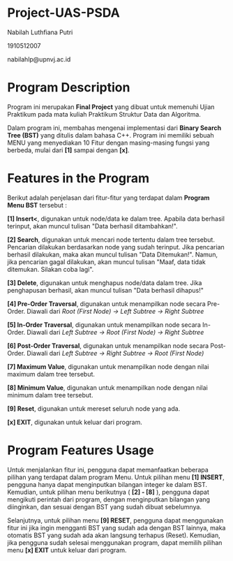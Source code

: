 # Project-UAS-PSDA
<!DOCTYPE html>
<html>
<head>
	</head>

<body>
	<p>Nabilah Luthfiana Putri</p>
	<p>1910512007</p>
	<p>nabilahlp@upnvj.ac.id</p>
	<h1>Program Description</h1>
	<p>
		Program ini merupakan <b>Final Project</b> yang dibuat untuk memenuhi Ujian Praktikum pada mata kuliah Praktikum Struktur Data dan Algoritma.
	</p>
	<p>
		Dalam program ini, membahas mengenai implementasi dari <b>Binary Search Tree (BST)</b> yang ditulis dalam bahasa C++. Program ini memiliki sebuah MENU yang menyediakan 10 Fitur dengan masing-masing fungsi yang berbeda, mulai dari <b>[1]</b> sampai dengan <b>[x]</b>.
	</p>
	<h1>Features in the Program</h1>
	<p>
		Berikut adalah penjelasan dari fitur-fitur yang terdapat dalam <b>Program Menu BST</b> tersebut :
	</p>
	<p><b>[1] Insert<</b>, digunakan untuk node/data ke dalam tree. Apabila data berhasil terinput, akan muncul tulisan "Data berhasil ditambahkan!".</p>
	<p><b>[2] Search</b>, digunakan untuk mencari node tertentu dalam tree tersebut. Pencarian dilakukan berdasarkan node yang sudah terinput. Jika pencarian berhasil dilakukan, maka akan muncul tulisan "Data Ditemukan!". Namun, jika pencarian gagal dilakukan, akan muncul tulisan "Maaf, data tidak ditemukan. Silakan coba lagi".</p>
	<p><b>[3] Delete</b>, digunakan untuk menghapus node/data dalam tree. Jika penghapusan berhasil, akan muncul tulisan "Data berhasil dihapus!"</p>
	<p><b>[4] Pre-Order Traversal</b>, digunakan untuk menampilkan node secara Pre-Order. Diawali dari <i>Root (First Node) -> Left Subtree -> Right Subtree</i></p>
	<p><b>[5] In-Order Traversal</b>, digunakan untuk menampilkan node secara In-Order. Diawali dari <i>Left Subtree -> Root (First Node) -> Right Subtree</i></p>
	<p><b>[6] Post-Order Traversal</b>, digunakan untuk menampilkan node secara Post-Order. Diawali dari <i>Left Subtree -> Right Subtree -> Root (First Node)</i></p>
	<p><b>[7] Maximum Value</b>, digunakan untuk menampilkan node dengan nilai maximum dalam tree tersebut.</p>
	<p><b>[8] Minimum Value</b>, digunakan untuk menampilkan node dengan nilai minimum dalam tree tersebut.</p>
	<p><b>[9] Reset</b>, digunakan untuk mereset seluruh node yang ada.</p>
	<p><b>[x] EXIT</b>, digunakan untuk keluar dari program.</p>
	<h1>Program Features Usage</h1>
	<p>	Untuk menjalankan fitur ini, pengguna dapat memanfaatkan beberapa pilihan yang terdapat dalam program Menu. Untuk pilihan menu <b>[1] INSERT</b>, pengguna hanya dapat menginputkan bilangan integer ke dalam BST. Kemudian, untuk pilihan menu berikutnya ( <b>[2] - [8]</b> ), pengguna dapat mengikuti perintah dari program, dengan menginputkan bilangan yang diinginkan, dan sesuai dengan BST yang sudah dibuat sebelumnya.</p>
	<p>	Selanjutnya, untuk pilihan menu <b>[9] RESET</b>, pengguna dapat menggunakan fitur ini jika ingin mengganti BST yang sudah ada dengan BST lainnya, maka otomatis BST yang sudah ada akan langsung terhapus (Reset). Kemudian, jika pengguna sudah selesai menggunakan program, dapat memilih pilihan menu <b>[x] EXIT</b> untuk keluar dari program.</p>
</body>
</html>
